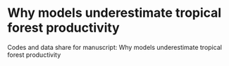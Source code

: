 # Why models underestimate tropical forest productivity
 Codes and data share for manuscript: Why models underestimate tropical forest productivity
